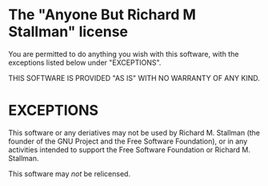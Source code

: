 # The "Anyone But Richard M Stallman" license

You are permitted to do anything you wish with this software, with the exceptions listed below under "EXCEPTIONS".

THIS SOFTWARE IS PROVIDED "AS IS" WITH NO WARRANTY OF ANY KIND.

# EXCEPTIONS

This software or any deriatives may not be used by Richard M. Stallman (the founder of the GNU Project and the Free Software Foundation), or in any activities intended to support the Free Software Foundation or Richard M. Stallman.

This software may *not* be relicensed.
